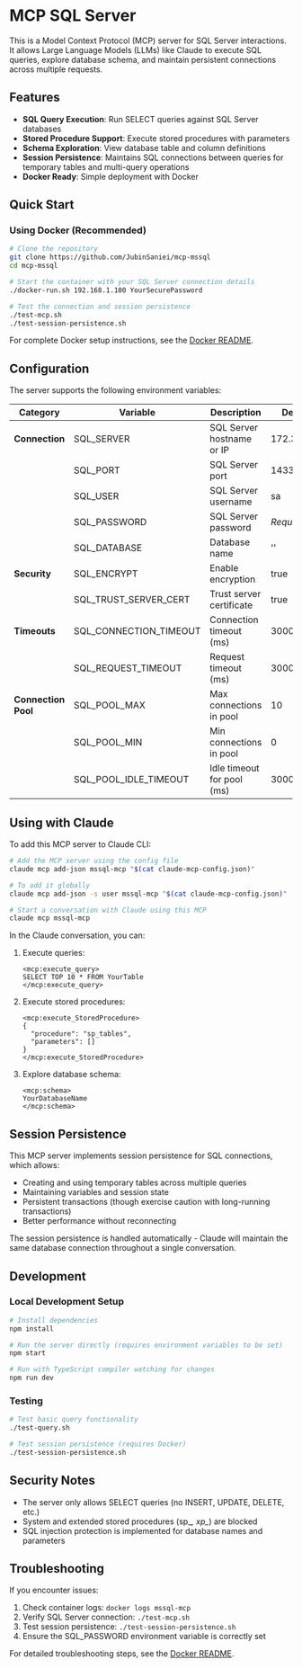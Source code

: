 # MCP SQL Server

This is a Model Context Protocol (MCP) server for SQL Server interactions. It allows Large Language Models (LLMs) like Claude to execute SQL queries, explore database schema, and maintain persistent connections across multiple requests.

## Features

- **SQL Query Execution**: Run SELECT queries against SQL Server databases
- **Stored Procedure Support**: Execute stored procedures with parameters
- **Schema Exploration**: View database table and column definitions
- **Session Persistence**: Maintains SQL connections between queries for temporary tables and multi-query operations
- **Docker Ready**: Simple deployment with Docker

## Quick Start

### Using Docker (Recommended)

```bash
# Clone the repository
git clone https://github.com/JubinSaniei/mcp-mssql
cd mcp-mssql

# Start the container with your SQL Server connection details
./docker-run.sh 192.168.1.100 YourSecurePassword

# Test the connection and session persistence
./test-mcp.sh
./test-session-persistence.sh
```

For complete Docker setup instructions, see the [Docker README](README.docker.md).

## Configuration

The server supports the following environment variables:

| Category | Variable | Description | Default |
|----------|----------|-------------|---------|
| **Connection** | SQL_SERVER | SQL Server hostname or IP | 172.31.64.1 |
| | SQL_PORT | SQL Server port | 1433 |
| | SQL_USER | SQL Server username | sa |
| | SQL_PASSWORD | SQL Server password | *Required* |
| | SQL_DATABASE | Database name | '' |
| **Security** | SQL_ENCRYPT | Enable encryption | true |
| | SQL_TRUST_SERVER_CERT | Trust server certificate | true |
| **Timeouts** | SQL_CONNECTION_TIMEOUT | Connection timeout (ms) | 30000 |
| | SQL_REQUEST_TIMEOUT | Request timeout (ms) | 30000 |
| **Connection Pool** | SQL_POOL_MAX | Max connections in pool | 10 |
| | SQL_POOL_MIN | Min connections in pool | 0 |
| | SQL_POOL_IDLE_TIMEOUT | Idle timeout for pool (ms) | 30000 |

## Using with Claude

To add this MCP server to Claude CLI:

```bash
# Add the MCP server using the config file
claude mcp add-json mssql-mcp "$(cat claude-mcp-config.json)"

# To add it globally
claude mcp add-json -s user mssql-mcp "$(cat claude-mcp-config.json)"

# Start a conversation with Claude using this MCP
claude mcp mssql-mcp
```

In the Claude conversation, you can:

1. Execute queries:
   ```
   <mcp:execute_query>
   SELECT TOP 10 * FROM YourTable
   </mcp:execute_query>
   ```

2. Execute stored procedures:
   ```
   <mcp:execute_StoredProcedure>
   {
     "procedure": "sp_tables",
     "parameters": []
   }
   </mcp:execute_StoredProcedure>
   ```

3. Explore database schema:
   ```
   <mcp:schema>
   YourDatabaseName
   </mcp:schema>
   ```

## Session Persistence

This MCP server implements session persistence for SQL connections, which allows:

- Creating and using temporary tables across multiple queries
- Maintaining variables and session state
- Persistent transactions (though exercise caution with long-running transactions)
- Better performance without reconnecting

The session persistence is handled automatically - Claude will maintain the same database connection throughout a single conversation.

## Development

### Local Development Setup

```bash
# Install dependencies
npm install

# Run the server directly (requires environment variables to be set)
npm start

# Run with TypeScript compiler watching for changes
npm run dev
```

### Testing

```bash
# Test basic query functionality
./test-query.sh

# Test session persistence (requires Docker)
./test-session-persistence.sh
```

## Security Notes

- The server only allows SELECT queries (no INSERT, UPDATE, DELETE, etc.)
- System and extended stored procedures (sp_*, xp_*) are blocked
- SQL injection protection is implemented for database names and parameters

## Troubleshooting

If you encounter issues:

1. Check container logs: `docker logs mssql-mcp`
2. Verify SQL Server connection: `./test-mcp.sh`
3. Test session persistence: `./test-session-persistence.sh`
4. Ensure the SQL_PASSWORD environment variable is correctly set

For detailed troubleshooting steps, see the [Docker README](README.docker.md).